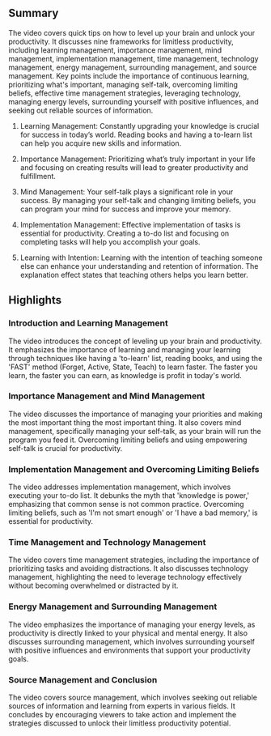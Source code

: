 ## Summary

The video covers quick tips on how to level up your brain and unlock your productivity. It discusses nine frameworks for limitless productivity, including learning management, importance management, mind management, implementation management, time management, technology management, energy management, surrounding management, and source management. Key points include the importance of continuous learning, prioritizing what's important, managing self-talk, overcoming limiting beliefs, effective time management strategies, leveraging technology, managing energy levels, surrounding yourself with positive influences, and seeking out reliable sources of information.

1. Learning Management: Constantly upgrading your knowledge is crucial for success in today’s world. Reading books and having a to-learn list can help you acquire new skills and information. 

2. Importance Management: Prioritizing what’s truly important in your life and focusing on creating results will lead to greater productivity and fulfillment. 

3. Mind Management: Your self-talk plays a significant role in your success. By managing your self-talk and changing limiting beliefs, you can program your mind for success and improve your memory. 

4. Implementation Management: Effective implementation of tasks is essential for productivity. Creating a to-do list and focusing on completing tasks will help you accomplish your goals. 

5. Learning with Intention: Learning with the intention of teaching someone else can enhance your understanding and retention of information. The explanation effect states that teaching others helps you learn better.

## Highlights

### Introduction and Learning Management

The video introduces the concept of leveling up your brain and productivity. It emphasizes the importance of learning and managing your learning through techniques like having a 'to-learn' list, reading books, and using the 'FAST' method (Forget, Active, State, Teach) to learn faster. The faster you learn, the faster you can earn, as knowledge is profit in today's world.

### Importance Management and Mind Management

The video discusses the importance of managing your priorities and making the most important thing the most important thing. It also covers mind management, specifically managing your self-talk, as your brain will run the program you feed it. Overcoming limiting beliefs and using empowering self-talk is crucial for productivity.

### Implementation Management and Overcoming Limiting Beliefs

The video addresses implementation management, which involves executing your to-do list. It debunks the myth that 'knowledge is power,' emphasizing that common sense is not common practice. Overcoming limiting beliefs, such as 'I'm not smart enough' or 'I have a bad memory,' is essential for productivity.

### Time Management and Technology Management

The video covers time management strategies, including the importance of prioritizing tasks and avoiding distractions. It also discusses technology management, highlighting the need to leverage technology effectively without becoming overwhelmed or distracted by it.

### Energy Management and Surrounding Management

The video emphasizes the importance of managing your energy levels, as productivity is directly linked to your physical and mental energy. It also discusses surrounding management, which involves surrounding yourself with positive influences and environments that support your productivity goals.

### Source Management and Conclusion

The video covers source management, which involves seeking out reliable sources of information and learning from experts in various fields. It concludes by encouraging viewers to take action and implement the strategies discussed to unlock their limitless productivity potential.
